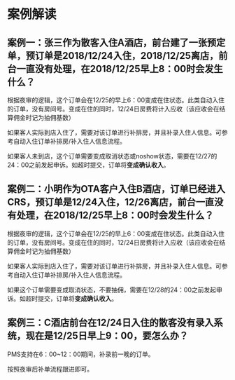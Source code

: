 # 案例解读

## 案例一：张三作为散客入住A酒店，前台建了一张预定单，预订单是2018/12/24入住，2018/12/25离店，前台一直没有处理，在2018/12/25早上8：00时会发生什么？

根据夜审的逻辑，这个订单会在12/25的早上6：00变成在住状态。此类自动入住的订单，没有房间号。变成在住的同时，12/24日房费将计入应收（该应收会在结算佣金时记为抽佣基数）

如果客人实际到店入住了，需要对该订单进行补排房，并且补录入住人信息。可参考自动入住订单补排房/补入住人信息流程。

如果客人未到店，这个订单需要变成取消状态或noshow状态，需要在12/27的24：00之前发起申诉。如超时提交，订单将**变成确认收入**。

## 案例二：小明作为OTA客户入住B酒店，订单已经进入CRS，预订单是12/24入住，12/26离店，前台一直没有处理，在2018/12/25早上8：00时会发生什么？

根据夜审的逻辑，这个订单会在12/25的早上6：00变成在住状态。此类自动入住的订单，没有房间号。变成在住的同时，12/24日房费将计入应收（该应收会在结算佣金时记为抽佣基数）

如果客人实际到店入住了，需要对该订单进行补排房，并且补录入住人信息。可参考自动入住订单补排房/补入住人信息流程。

如果这个订单需要变成取消状态，不要抽佣，需要在12/28的24：00之前发起申诉。如超时提交，订单将**变成确认收入**。

## 案例三：C酒店前台在12/24日入住的散客没有录入系统，现在是12/25日早上9：00，要怎么办？

PMS支持在6：00~12：00期间，补录前一晚的订单。

按照夜审后补单流程跟进即可。









